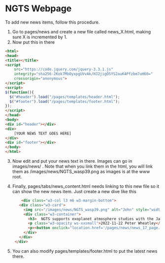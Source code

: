 # NGTS Webpage

To add new news items, follow this procedure.

1. Go to pages/news and create a new file called news_X.html, making sure X is incremented by 1.
2. Now put this in there
```html
<html>
<head>
<title></title>
<script
    src="https://code.jquery.com/jquery-3.3.1.js"
    integrity="sha256-2Kok7MbOyxpgUVvAk/HJ2jigOSYS2auK4Pfzbm7uH60="
    crossorigin="anonymous">
</script>
<script> 
$(function(){
  $("#header").load("/pages/templates/header.html"); 
  $("#footer").load("/pages/templates/footer.html"); 
});
</script> 
</head>
<body>
<div id="header"></div>
<div>
    [YOUR NEWS TEXT GOES HERE]
</div>
<div id="footer"></div>
</body>
</html>
```
3. Now edit and put your news text in there. Images can go in images/news/ . Note that when you link them in the html, you will link them as /images/news/NGTS_wasp39.png as images is at the www root. 
4. Finally, pages/tabs/news_content.html needs linking to this new file so it can show the new news item. Just create a new dive like this
   ```html
       <div class="w3-col l3 m6 w3-margin-bottom">
      <div class="w3-card">
        <img src="/images/news/NGTS_wasp39.png" alt="John" style="width:100%">
        <div class="w3-container">
          <h3>  NGTS supports exoplanet atmosphere studies with the James Webb Space Telescope</h3>
          <p class="w3-opacity ws-xxsmall">2022-11-22 Peter Wheatley</p>
          <p><button onclick="location.href='/pages/news/news_17_page.html'" class="w3-button w3-light-grey w3-block"><i class="fa"></i> Find out more</button></p>
        </div>
      </div>
    </div>
   ```

5. You can also modify pages/templates/footer.html to put the latest news there. 

